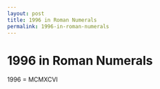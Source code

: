 ```yaml
---
layout: post
title: 1996 in Roman Numerals
permalink: 1996-in-roman-numerals
---
```


# 1996 in Roman Numerals

1996 = MCMXCVI

